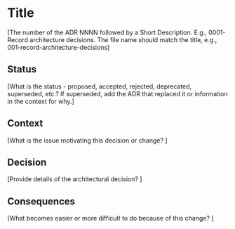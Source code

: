 
# Title 
[The number of the ADR NNNN followed by a Short Description. E.g., 0001-Record architecture decisions.  The file name should match the title, e.g., 001-record-architecture-decisions]

## Status

[What is the status - proposed, accepted, rejected, deprecated, superseded, etc.? If superseded, add the ADR that replaced it or information in the context for why.]

## Context

[What is the issue motivating this decision or change? ]

## Decision

[Provide details of the architectural decision? ]

## Consequences

[What becomes easier or more difficult to do because of this change? ]